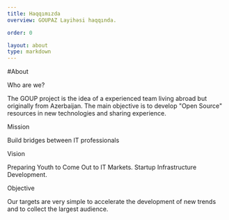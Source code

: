 ```yaml
---
title: Haqqımızda
overview: GOUPAZ Layihəsi haqqında.

order: 0

layout: about
type: markdown
---
```


#About

Who are we?

The GOUP project is the idea of a experienced team living abroad but originally from Azerbaijan. The main objective is to develop "Open Source" resources in new technologies and sharing experience.


Mission

Build bridges between IT professionals 


Vision

Preparing  Youth to Come Out to IT Markets.
Startup Infrastructure Development.

Objective

Our targets are very simple to accelerate the development of new trends and to collect the largest audience.








